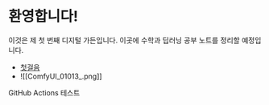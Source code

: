 # 환영합니다!

이것은 제 첫 번째 디지털 가든입니다.
이곳에 수학과 딥러닝 공부 노트를 정리할 예정입니다.

- [첫걸음](first-step.md)
- ![[ComfyUI_01013_.png]]

GitHub Actions 테스트